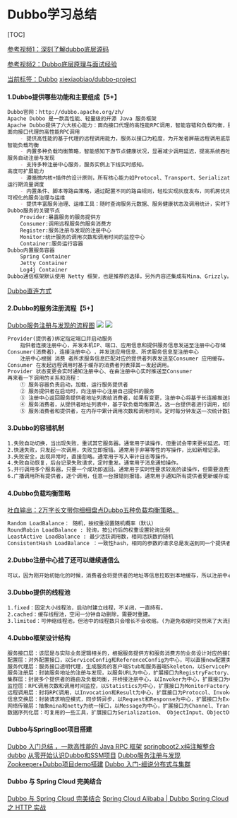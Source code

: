 # Dubbo学习总结

[TOC]


[参考视频1：深刻了解dubbo底层源码](https://www.bilibili.com/video/av58338686)

[参考视频2：Dubbo底层原理与面试经验](https://www.bilibili.com/video/av53428315/)

[当前标签：Dubbo](https://www.cnblogs.com/xxbiao/tag/dubbo/)
[xiexiaobiao/dubbo-project](https://github.com/xiexiaobiao/dubbo-project)
#### 1.Dubbo提供哪些功能和主要组成【5+】
```markdown
Dubbo官网：http://dubbo.apache.org/zh/
Apache Dubbo 是一款高性能、轻量级的开源 Java 服务框架
Apache Dubbo提供了六大核心能力：面向接口代理的高性能RPC调用，智能容错和负载均衡，服务自动注册和发现，高度可扩展能力，运行期流量调度，可视化的服务治理与运维。
面向接口代理的高性能RPC调用
    - 提供高性能的基于代理的远程调用能力，服务以接口为粒度，为开发者屏蔽远程调用底层细节。
智能负载均衡
    - 内置多种负载均衡策略，智能感知下游节点健康状况，显著减少调用延迟，提高系统吞吐量。
服务自动注册与发现
    - 支持多种注册中心服务，服务实例上下线实时感知。
高度可扩展能力
    - 遵循微内核+插件的设计原则，所有核心能力如Protocol、Transport、Serialization被设计为扩展点，平等对待内置实现和第三方实现。
运行期流量调度
    - 内置条件、脚本等路由策略，通过配置不同的路由规则，轻松实现灰度发布，同机房优先等功能。
可视化的服务治理与运维
    - 提供丰富服务治理、运维工具：随时查询服务元数据、服务健康状态及调用统计，实时下发路由策略、调整配置参数。
Dubbo服务的关键节点
    Provider:暴露服务的服务提供方
    Consumer:调用远程服务的服务消费方
    Register:服务注册与发现的注册中心
    Monitor:统计服务的调用次数和调用时间的监控中心
    Container:服务运行容器
Dubbo内置服务容器
    Spring Container
    Jetty Container
    Log4j Container
Dubbo通信框架默认使用 Netty 框架，也是推荐的选择，另外内容还集成有Mina、Grizzly。
```
[Dubbo直连方式](https://www.cnblogs.com/mengd/p/13543836.html)
#### 2.Dubbo的服务注册流程【5+】
[Dubbo服务注册与发现的流程图](http://www.mianshigee.com/question/20621dou)
![](http://cdn.mianshigee.com/upload/article/20200625/20181002113850939.png)
![](http://cdn.mianshigee.com/upload/article/20200625/20190731230024_81309.jpg)
```markdown
Provider(提供者)绑定指定端口并启动服务
    指供者连接注册中心，并发本机IP、端口、应用信息和提供服务信息发送至注册中心存储
Consumer(消费者），连接注册中心 ，并发送应用信息、所求服务信息至注册中心
    注册中心根据 消费 者所求服务信息匹配对应的提供者列表发送至Consumer 应用缓存。
Consumer 在发起远程调用时基于缓存的消费者列表择其一发起调用。
Provider 状态变更会实时通知注册中心、在由注册中心实时推送至Consumer
再来看一下调用的关系和流程：
    ① 服务容器负责启动，加载，运行服务提供者
    ② 服务提供者在启动时，向注册中心注册自己提供的服务
    ③ 注册中心返回服务提供者地址列表给消费者，如果有变更，注册中心将基于长连接推送变更数据给消费者
    ④ 服务消费者，从提供者地址列表中，基于软负载均衡算法，选一台提供者进行调用，如果调用失败，再选另一台调用
    ⑤ 服务消费者和提供者，在内存中累计调用次数和调用时间，定时每分钟发送一次统计数据到监控中心
```
#### 3.Dubbo的容错机制
```markdown
1.失败自动切换，当出现失败，重试其它服务器。通常用于读操作，但重试会带来更长延迟。可通过retries="2"来设置重试次数
2.快速失败，只发起一次调用，失败立即报错。通常用于非幂等性的写操作，比如新增记录。
3.失败安全，出现异常时，直接忽略。通常用于写入审计日志等操作。
4.失败自动恢复，后台记录失败请求，定时重发。通常用于消息通知操作。
5.并行调用多个服务器，只要一个成功即返回。通常用于实时性要求较高的读操作，但需要浪费更多服务资源。可通过forks="2"来设置最大并行数。
6.广播调用所有提供者，逐个调用，任意一台报错则报错。通常用于通知所有提供者更新缓存或日志等本地资源信息
```
#### 4.Dubbo负载均衡策略
[吐血输出：2万字长文带你细细盘点Dubbo五种负载均衡策略。](https://www.cnblogs.com/thisiswhy/p/13020501.html)
```markdown
Random LoadBalance： 随机，按权重设置随机概率（默认）
RoundRobin LoadBalance : 轮询，按公约后的权重设置轮询比例
LeastActive LoadBalance : 最少活跃调用数，相同活跃数的随机
ConsistentHash LoadBalance ：一致性hash，相同的参数的请求总是发送到同一个提供者。
```
#### 2.Dubbo注册中心挂了还可以继续通信么
```markdown
可以，因为刚开始初始化的时候，消费者会将提供者的地址等信息拉取到本地缓存，所以注册中心挂了可以继续通信。
```
#### 3.Dubbo提供的线程池
```markdown
1.fixed：固定大小线程池，启动时建立线程，不关闭，一直持有。 
2.cached：缓存线程池，空闲一分钟自动删除，需要时重建。 
3.limited：可伸缩线程池，但池中的线程数只会增长不会收缩。(为避免收缩时突然来了大流量引起的性能问题)。
```
#### 4.Dubbo框架设计结构
```markdown
服务接口层：该层是与实际业务逻辑相关的，根据服务提供方和服务消费方的业务设计对应的接口和实现。
配置层：对外配置接口，以ServiceConfig和ReferenceConfig为中心，可以直接new配置类，也可以通过spring解析配置生成配置类。
服务代理层：服务接口透明代理，生成服务的客户端Stub和服务器端Skeleton，以ServiceProxy为中心，扩展接口为ProxyFactory。
服务注册层：封装服务地址的注册与发现，以服务URL为中心，扩展接口为RegistryFactory、Registry和RegistryService。可能没有服务注册中心，此时服务提供方直接暴露服务。
集群层：封装多个提供者的路由及负载均衡，并桥接注册中心，以Invoker为中心，扩展接口为Cluster、Directory、Router和LoadBalance。将多个服务提供方组合为一个服务提供方，实现对服务消费方来透明，只需要与一个服务提供方进行交互。
监控层：RPC调用次数和调用时间监控，以Statistics为中心，扩展接口为MonitorFactory、Monitor和MonitorService。
远程调用层：封将RPC调用，以Invocation和Result为中心，扩展接口为Protocol、Invoker和Exporter。Protocol是服务域，它是Invoker暴露和引用的主功能入口，它负责Invoker的生命周期管理。Invoker是实体域，它是Dubbo的核心模型，其它模型都向它靠扰，或转换成它，它代表一个可执行体，可向它发起invoke调用，它有可能是一个本地的实现，也可能是一个远程的实现，也可能一个集群实现。
信息交换层：封装请求响应模式，同步转异步，以Request和Response为中心，扩展接口为Exchanger、ExchangeChannel、ExchangeClient和ExchangeServer。
网络传输层：抽象mina和netty为统一接口，以Message为中心，扩展接口为Channel、Transporter、Client、Server和Codec。
数据序列化层：可复用的一些工具，扩展接口为Serialization、 ObjectInput、ObjectOutput和ThreadPool。
```
#### Dubbo与SpringBoot项目搭建
[Dubbo 入门总结 ，一款高性能的 Java RPC 框架](https://www.cnblogs.com/ideal-20/p/14095919.html)
[springboot2.x纯注解整合dubbo](https://www.cnblogs.com/chywx/p/11180719.html)
[从零开始认识Dubbo和SSM项目](https://www.cnblogs.com/alterem/p/11211728.html)
[Dubbo服务注册与发现](https://www.cnblogs.com/mzq123/p/11221570.html)
[Zookeeper+Dubbo项目demo搭建](https://www.cnblogs.com/iUtopia/p/11653098.html)
[Dubbo 入门-细说分布式与集群](https://www.cnblogs.com/yangyuanhu/p/12439106.html)
#### Dubbo 与 Spring Cloud 完美结合
[Dubbo 与 Spring Cloud 完美结合](https://www.cnblogs.com/babycomeon/p/11546737.html)
[Spring Cloud Alibaba | Dubbo Spring Cloud 之 HTTP 实战](https://www.cnblogs.com/babycomeon/p/11553757.html)